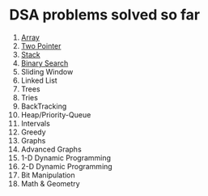 # DSA problems solved so far
1. [Array](src/Array/Array_Questions.md)
2. [Two Pointer](src/TwoPointer/TwoPointer_Questions.md)
3. [Stack](src/Stack/Stack_Questions.md)
4. [Binary Search](src/BinarySearch/BinarySearch_Questions.md)
5. Sliding Window
6. Linked List
7. Trees
8. Tries
9. BackTracking
10. Heap/Priority-Queue
11. Intervals
12. Greedy
13. Graphs
14. Advanced Graphs
15. 1-D Dynamic Programming
16. 2-D Dynamic Programming
17. Bit Manipulation
18. Math & Geometry